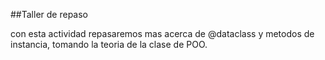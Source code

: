 ##Taller de repaso 

con esta actividad repasaremos mas acerca de @dataclass y
metodos de instancia, tomando la teoria de la clase de POO. 